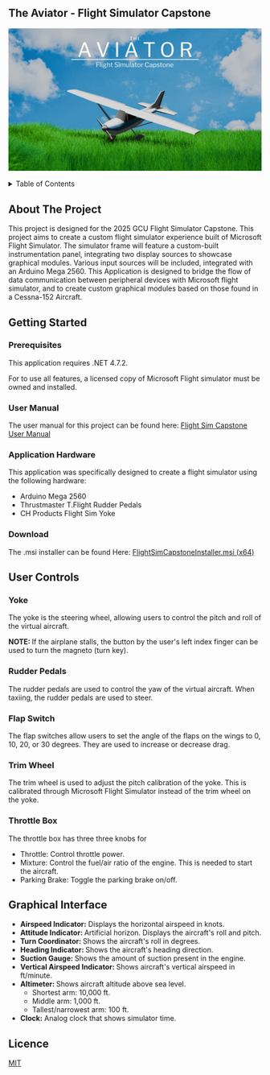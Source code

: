 ## The Aviator - Flight Simulator Capstone


![Alt text](PlaneGraphic-v0.1.jpg)


<!-- TABLE OF CONTENTS -->
<details>
  <summary>Table of Contents</summary>
  <ol>
    <li>
      <a href="#about-the-project">About The Project</a>
      <!-- <ul>
        <li><a href="#built-with">Built With</a></li>
      </ul> -->
    </li>
    <li>
      <a href="#getting-started">Getting Started</a>
      <ul>
        <li><a href="#prerequisites">Prerequisites</a></li>
        <li><a href="#user-manual">User Manual</a></li>
        <li><a href="#application-hardware">Application Hardware</a></li>
        <li><a href="#download">Download</a></li>
      </ul>
    <li>
      <a href="#user-controls">User Controls</a>
    </li>
    <li>
      <a href="#graphical-interface">Graphical Interface</a>
    </li>
  </ol>
</details>


## About The Project
This project is designed for the 2025 GCU Flight Simulator Capstone. This project aims to create a custom flight simulator experience built of Microsoft Flight Simulator. The simulator frame will feature a custom-built instrumentation panel, integrating two display sources to showcase graphical modules. Various input sources will be included, integrated with an Arduino Mega 2560. This Application is designed to bridge the flow of data communication between peripheral devices with Microsoft flight simulator, and to create custom graphical modules based on those found in a Cessna-152 Aircraft. 

## Getting Started
### Prerequisites
This application requires .NET 4.7.2.

For to use all features, a licensed copy of Microsoft Flight simulator must be owned and installed.

### User Manual
The user manual for this project can be found here: [Flight Sim Capstone User Manual](<https://github.com/TJx5x3/FlightSimCapstone/blob/f65d25aa2f1e3908bbe715bc6e03209404f7f125/FlightSImulatorCapstone%20-%20User%20Manual.pdf>)

### Application Hardware
This application was specifically designed to create a flight simulator using the following hardware:
* Arduino Mega 2560
* Thrustmaster T.Flight Rudder Pedals
* CH Products Flight Sim Yoke

### Download
The .msi installer can be found Here:
[FlightSimCapstoneInstaller.msi (x64)](https://github.com/TJx5x3/FlightSimCapstone/raw/refs/heads/master/FlightSimCapstoneInstaller.msi)

## User Controls
### Yoke
The yoke is the steering wheel, allowing users to control the pitch and roll of the virtual aircraft.

<b>NOTE: </b>
If the airplane stalls, the button by the user's left index finger can be used to turn the magneto (turn key).

### Rudder Pedals
The rudder pedals are used to control the yaw of the virtual aircraft. When taxiing, the rudder pedals are used to steer.

### Flap Switch
The flap switches allow users to set the angle of the flaps on the wings to 0, 10, 20, or 30 degrees. They are used to increase or decrease drag.

### Trim Wheel
The trim wheel is used to adjust the pitch calibration of the yoke. This is calibrated through Microsoft Flight Simulator instead of the trim wheel on the yoke.

### Throttle Box
The throttle box has three three knobs for
* Throttle: Control throttle power.
* Mixture: Control the fuel/air ratio of the engine. This is needed to start the aircraft.
* Parking Brake:  Toggle the parking brake on/off.

## Graphical Interface
* <b>Airspeed Indicator:</b> Displays the horizontal airspeed in knots.
* <b>Attitude Indicator: </b> Artificial horizon. Displays the aircraft's roll and pitch.
* <b>Turn Coordinator: </b> Shows the aircraft's roll in degrees.
* <b>Heading Indicator: </b> Shows the aircraft's heading direction.
* <b>Suction Gauge: </b> Shows the amount of suction present in the engine.
* <b>Vertical Airspeed Indicator: </b>Shows aircraft's vertical airspeed in ft/minute.
* <b>Altimeter: </b> Shows aircraft altitude above sea level.
  * Shortest arm: 10,000 ft.
  * Middle arm: 1,000 ft.
  * Tallest/narrowest arm: 100 ft.
* <b>Clock:</b> Analog clock that shows simulator time.

## Licence
[MIT](https://raw.githubusercontent.com/TJx5x3/FlightSimCapstone/refs/heads/master/LICENSE.txt)
